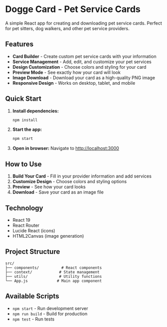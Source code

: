 # Dogge Card - Pet Service Cards

A simple React app for creating and downloading pet service cards. Perfect for pet sitters, dog walkers, and other pet service providers.

## Features

- **Card Builder** - Create custom pet service cards with your information
- **Service Management** - Add, edit, and customize your pet services
- **Design Customization** - Choose colors and styling for your card
- **Preview Mode** - See exactly how your card will look
- **Image Download** - Download your card as a high-quality PNG image
- **Responsive Design** - Works on desktop, tablet, and mobile

## Quick Start

1. **Install dependencies:**

   ```bash
   npm install
   ```

2. **Start the app:**

   ```bash
   npm start
   ```

3. **Open in browser:**
   Navigate to [http://localhost:3000](http://localhost:3000)

## How to Use

1. **Build Your Card** - Fill in your provider information and add services
2. **Customize Design** - Choose colors and styling options
3. **Preview** - See how your card looks
4. **Download** - Save your card as an image file

## Technology

- React 19
- React Router
- Lucide React (icons)
- HTML2Canvas (image generation)

## Project Structure

```
src/
├── components/          # React components
├── context/            # State management
├── utils/              # Utility functions
└── App.js             # Main app component
```

## Available Scripts

- `npm start` - Run development server
- `npm run build` - Build for production
- `npm test` - Run tests
